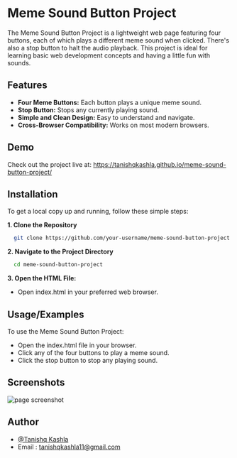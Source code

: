 
# Meme Sound Button Project

The Meme Sound Button Project is a lightweight web page featuring four buttons, each of which plays a different meme sound when clicked. There's also a stop button to halt the audio playback. This project is ideal for learning basic web development concepts and having a little fun with sounds.


## Features

- **Four Meme Buttons:** Each button plays a unique meme sound.
- **Stop Button:** Stops any currently playing sound.
- **Simple and Clean Design:** Easy to understand and navigate.
- **Cross-Browser Compatibility:** Works on most modern browsers.


## Demo

Check out the project live at: https://tanishqkashla.github.io/meme-sound-button-project/


## Installation

To get a local copy up and running, follow these simple steps:

**1. Clone the Repository**
```bash
  git clone https://github.com/your-username/meme-sound-button-project.git
```
**2. Navigate to the Project Directory**
```bash
  cd meme-sound-button-project
```
**3. Open the HTML File:**
- Open index.html in your preferred web browser.
    
## Usage/Examples
To use the Meme Sound Button Project:


- Open the index.html file in your browser.
- Click any of the four buttons to play a meme sound.
- Click the stop button to stop any playing sound.


## Screenshots

![page screenshot](https://github.com/TanishqKashla/meme-sound-button-project/assets/143280732/72331e84-5e12-4fff-a03f-9fd01b84b9be)


## Author

- [@Tanishq Kashla](https://github.com/TanishqKashla)
- Email : tanishqkashla11@gmail.com

